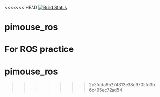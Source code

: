 <<<<<<< HEAD
[![Build Status](https://travis-ci.org/clownfusion/pimouse_ros.svg?branch=master)](https://travis-ci.org/clownfusion/pimouse_ros)

# pimouse_ros
For ROS practice
=======
# pimouse_ros
>>>>>>> 2c3fdda9b274313e38c970bfd3b6c495ec72ad54
